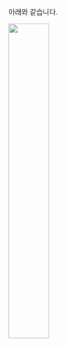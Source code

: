 아래와 같습니다.<br>

<img align="center" src="https://bookdown.org/mwheymans/bookmi/images/fig4.1.png" width=40% height=40%>
